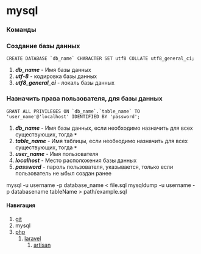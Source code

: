 # mysql

### Команды

### Создание базы данных
```mysql 
CREATE DATABASE `db_name` CHARACTER SET utf8 COLLATE utf8_general_ci;
```
1. ***db_name*** - Имя базы данных
2. ***utf-8*** - кодировка базы данных
3. ***utf8_general_ci*** - локаль базы данных

### Назначить права пользователя, для базы данных
```mysql 
GRANT ALL PRIVILEGES ON `db_name`.`table_name` TO 'user_name'@'localhost' IDENTIFIED BY 'password';
```
1. ***db_name*** - Имя базы данных, если необходимо назначить для всех существующих, тогда ***`*`***
1. ***table_name*** - Имя таблицы, если необходимо назначить для всех существующих, тогда ***`*`***
1. ***user_name*** - Имя пользователя
1. ***localhost*** - Место расположения базы данных
1. ***password*** - пароль пользователя, указывается, только если пользователь не ыбыл создан ранее


mysql -u username -p database_name < file.sql
mysqldump -u username -p databasename tableName > path/example.sql

#### Навигация
1. [git](../git/)
2. mysql
3. [php](../php/)
    1. [laravel](../php/laravel/)
        1. [artisan](../php/laravel/artisan/)
